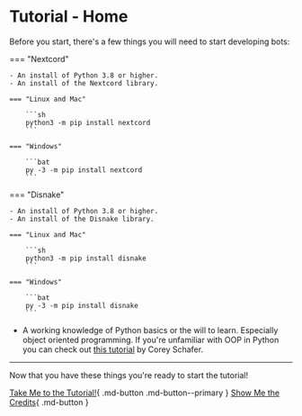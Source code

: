 # Tutorial - Home

Before you start, there's a few things you will need to start developing bots:

=== "Nextcord"

    - An install of Python 3.8 or higher.
    - An install of the Nextcord library.

    === "Linux and Mac"

        ```sh
        python3 -m pip install nextcord
        ```

    === "Windows"

        ```bat
        py -3 -m pip install nextcord
        ```

=== "Disnake"

    - An install of Python 3.8 or higher.
    - An install of the Disnake library.

    === "Linux and Mac"

        ```sh
        python3 -m pip install disnake
        ```

    === "Windows"

        ```bat
        py -3 -m pip install disnake
        ```

- A working knowledge of Python basics or the will to learn. Especially object oriented programming. If you're unfamiliar with OOP in Python you can check out [this tutorial](https://www.youtube.com/watch?v=ZDa-Z5JzLYM) by Corey Schafer.

---

Now that you have these things you're ready to start the tutorial!

[Take Me to the Tutorial!](/tutorial/01-setup){ .md-button .md-button--primary } [Show Me the Credits](/credits){ .md-button }
